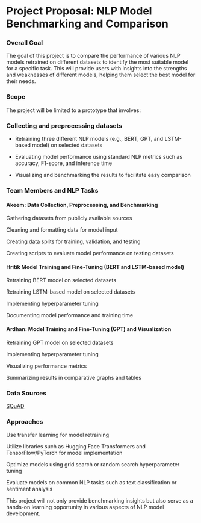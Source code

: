 # Project Proposal: NLP Model Benchmarking and Comparison 

### Overall Goal 

The goal of this project is to compare the performance of various NLP models retrained on different datasets to identify the most suitable model for a specific task. This will provide users with insights into the strengths and weaknesses of different models, helping them select the best model for their needs. 

### Scope 

The project will be limited to a prototype that involves: 

### Collecting and preprocessing datasets 

- Retraining three different NLP models (e.g., BERT, GPT, and LSTM-based model) on selected datasets 

- Evaluating model performance using standard NLP metrics such as accuracy, F1-score, and inference time 

- Visualizing and benchmarking the results to facilitate easy comparison 

### Team Members and NLP Tasks 

#### Akeem: Data Collection, Preprocessing, and Benchmarking 

Gathering datasets from publicly available sources 

Cleaning and formatting data for model input 

Creating data splits for training, validation, and testing 

Creating scripts to evaluate model performance on testing datasets 

#### Hritik Model Training and Fine-Tuning (BERT and LSTM-based model) 

Retraining BERT model on selected datasets 

Retraining LSTM-based model on selected datasets 

Implementing hyperparameter tuning 

Documenting model performance and training time 

#### Ardhan: Model Training and Fine-Tuning (GPT) and Visualization 

Retraining GPT model on selected datasets 

Implementing hyperparameter tuning 

Visualizing performance metrics 

Summarizing results in comparative graphs and tables 

### Data Sources 

[SQuAD](https://huggingface.co/datasets/rajpurkar/squad/viewer/plain_text/train?p=6&views%5B%5D=train)

### Approaches 

Use transfer learning for model retraining 

Utilize libraries such as Hugging Face Transformers and TensorFlow/PyTorch for model implementation 

Optimize models using grid search or random search hyperparameter tuning 

Evaluate models on common NLP tasks such as text classification or sentiment analysis 

This project will not only provide benchmarking insights but also serve as a hands-on learning opportunity in various aspects of NLP model development. 